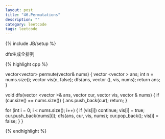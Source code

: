 ```yaml
---
layout: post
title: "46.Permutations"
description: ""
category: leetcode
tags: leetcode
---
```

{% include JB/setup %}

dfs生成全排列

{% highlight cpp %}

vector<vector<int>> permute(vector<int>& nums) {
  vector <vector <int> > ans;
  int n = nums.size();
  vector <bool> vis(n, false);
  dfs(ans, vector <int>(), vis, nums);
  return ans;    
}

void dfs(vector <vector <int> >& ans, vector <int> cur, vector <bool> vis, 
        vector <int>& nums) {
  if (cur.size() == nums.size()) {
    ans.push_back(cur);
    return;
  }

  for (int i = 0; i < nums.size(); i++) {
    if (vis[i]) continue;
    vis[i] = true;
    cur.push_back(nums[i]);
    dfs(ans, cur, vis, nums);
    cur.pop_back();
    vis[i] = false;
  }
}

{% endhighlight %}